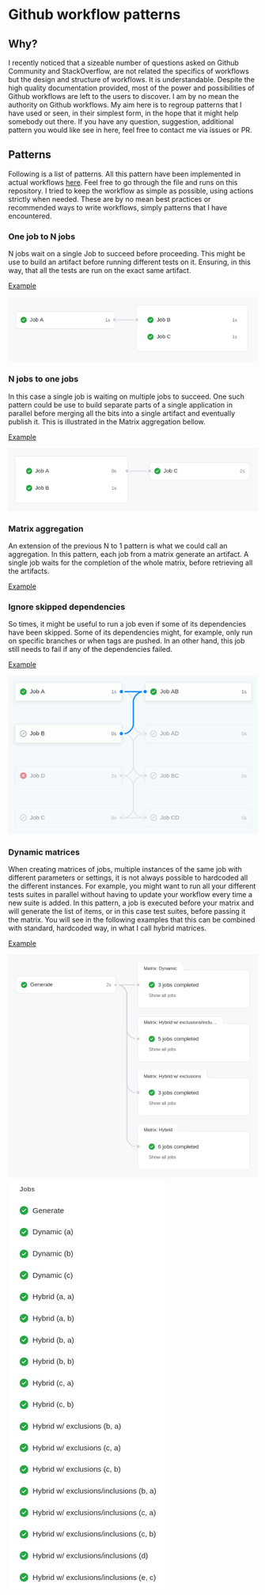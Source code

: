 # Github workflow patterns


## Why?
I recently noticed that a sizeable number of questions asked on Github Community and StackOverflow, are not related the specifics of workflows but the design and structure of workflows. It is understandable. Despite the high quality documentation provided, most of the power and possibilities of Github workflows are left to the users to discover. I am by no mean the authority on Github workflows. My aim here is to regroup patterns that I have used or seen, in their simplest form, in the hope that it might help somebody out there. If you have any question, suggestion, additional pattern you would like see in here, feel free to contact me via issues or PR.



## Patterns
Following is a list of patterns. All this pattern have been implemented in actual workflows [here](.github/workflows). Feel free to go through the file and runs on this repository. I tried to keep the workflow as simple as possible, using actions strictly when needed. These are by no mean best practices or recommended ways to write workflows, simply patterns that I have encountered.



### One job to N jobs
N jobs wait on a single Job to succeed before proceeding. This might be use to build an artifact before running different tests on it. Ensuring, in this way, that all the tests are run on the exact same artifact.

[Example](.github/workflows/1-to-n.yml)

![One job to N jobs](images/1-to-n.png)



### N jobs to one jobs
In this case a single job is waiting on multiple jobs to succeed. One such pattern could be use to build separate parts of a single application in parallel before merging all the bits into a single artifact and eventually publish it. This is illustrated in the Matrix aggregation bellow.

[Example](.github/workflows/n-to-1.yml)

![N jobs to one job](images/n-to-1.png)



### Matrix aggregation
An extension of the previous N to 1 pattern is what we could call an aggregation.
In this pattern, each job from a matrix generate an artifact. A single job waits 
for the completion of the whole matrix, before retrieving all the artifacts.

[Example](.github/workflows/aggregation.yml)



### Ignore skipped dependencies
So times, it might be useful to run a job even if some of its dependencies have been skipped. Some of its dependencies might, for example, only run on specific branches or when tags are pushed. In an other hand, this job still needs to fail if any of the dependencies failed.

[Example](.github/workflows/ignore-skipped.yml)

![Ignore skipped dependencies](images/ignore-skipped.gif)



### Dynamic matrices
When creating matrices of jobs, multiple instances of the same job with different parameters or settings, it is not always possible to hardcoded all the different instances. For example, you might want to run all your different tests suites in parallel without having to update your workflow every time a new suite is added. In this pattern, a job is executed before your matrix and will generate the list of items, or in this case test suites, before passing it the matrix. You will see in the following examples that this can be combined with standard, hardcoded way, in what I call hybrid matrices.

[Example](.github/workflows/dynamic-matrices.yml)

![Dynamic matrices](images/dynamic-matrices-1.png)
![Generated jobs](images/dynamic-matrices-2.png)
